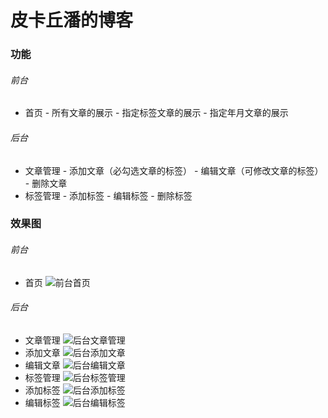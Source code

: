 ﻿
# 皮卡丘潘的博客
### 功能
###### 前台
- 首页
		- 所有文章的展示
		- 指定标签文章的展示
		- 指定年月文章的展示
###### 后台
- 文章管理
		- 添加文章（必勾选文章的标签）
		- 编辑文章（可修改文章的标签）
		- 删除文章
- 标签管理
		- 添加标签
		- 编辑标签
		- 删除标签

### 效果图
###### 前台
- 首页
![前台首页](https://img-blog.csdnimg.cn/20190907222713954.png?x-oss-process=image/watermark,type_ZmFuZ3poZW5naGVpdGk,shadow_10,text_aHR0cHM6Ly9ibG9nLmNzZG4ubmV0L3dlaXhpbl80MzQ5NDgzNw==,size_16,color_FFFFFF,t_70)
###### 后台
- 文章管理
![后台文章管理](https://img-blog.csdnimg.cn/20190907222934379.png?x-oss-process=image/watermark,type_ZmFuZ3poZW5naGVpdGk,shadow_10,text_aHR0cHM6Ly9ibG9nLmNzZG4ubmV0L3dlaXhpbl80MzQ5NDgzNw==,size_16,color_FFFFFF,t_70)
- 添加文章
![后台添加文章](https://img-blog.csdnimg.cn/20190907222952777.png?x-oss-process=image/watermark,type_ZmFuZ3poZW5naGVpdGk,shadow_10,text_aHR0cHM6Ly9ibG9nLmNzZG4ubmV0L3dlaXhpbl80MzQ5NDgzNw==,size_16,color_FFFFFF,t_70)
- 编辑文章
![后台编辑文章](https://img-blog.csdnimg.cn/20190907223009590.png?x-oss-process=image/watermark,type_ZmFuZ3poZW5naGVpdGk,shadow_10,text_aHR0cHM6Ly9ibG9nLmNzZG4ubmV0L3dlaXhpbl80MzQ5NDgzNw==,size_16,color_FFFFFF,t_70)
- 标签管理
![后台标签管理](https://img-blog.csdnimg.cn/20190907223028446.png?x-oss-process=image/watermark,type_ZmFuZ3poZW5naGVpdGk,shadow_10,text_aHR0cHM6Ly9ibG9nLmNzZG4ubmV0L3dlaXhpbl80MzQ5NDgzNw==,size_16,color_FFFFFF,t_70)
- 添加标签
![后台添加标签](https://img-blog.csdnimg.cn/2019090722304485.png?x-oss-process=image/watermark,type_ZmFuZ3poZW5naGVpdGk,shadow_10,text_aHR0cHM6Ly9ibG9nLmNzZG4ubmV0L3dlaXhpbl80MzQ5NDgzNw==,size_16,color_FFFFFF,t_70)
- 编辑标签
![后台编辑标签](https://img-blog.csdnimg.cn/20190907223059629.png?x-oss-process=image/watermark,type_ZmFuZ3poZW5naGVpdGk,shadow_10,text_aHR0cHM6Ly9ibG9nLmNzZG4ubmV0L3dlaXhpbl80MzQ5NDgzNw==,size_16,color_FFFFFF,t_70)